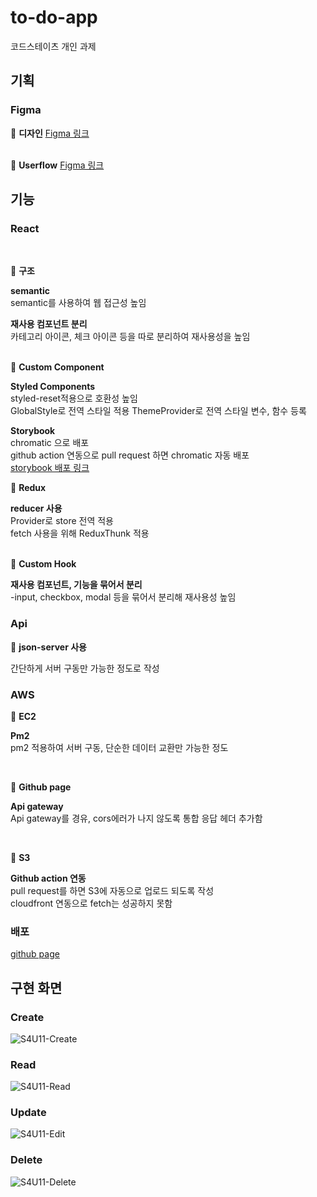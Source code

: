 # to-do-app
코드스테이츠 개인 과제

## 기획

### Figma
📌 **디자인**
[Figma 링크](https://www.figma.com/file/dcdBMQfzUsAifvZ4hCfTro/S3U8-%EB%82%98%EB%A7%8C%EC%9D%98-%EC%96%B4%ED%94%8C%EB%A6%AC%EC%BC%80%EC%9D%B4%EC%85%98-%EB%A7%8C%EB%93%A4%EA%B8%B0?node-id=1%3A2)
<br><br>

📌 **Userflow**
[Figma 링크](https://www.figma.com/file/dcdBMQfzUsAifvZ4hCfTro/S3U8-%EB%82%98%EB%A7%8C%EC%9D%98-%EC%96%B4%ED%94%8C%EB%A6%AC%EC%BC%80%EC%9D%B4%EC%85%98-%EB%A7%8C%EB%93%A4%EA%B8%B0?node-id=115%3A135)

## 기능

### React
<br>

📌 **구조**<br>

**semantic**<br>
semantic를 사용하여 웹 접근성 높임<br>

**재사용 컴포넌트 분리**<br>
카테고리 아이콘, 체크 아이콘 등을 따로 분리하여 재사용성을 높임<br>
<br>

📌 **Custom Component**<br>

**Styled Components**<br>
styled-reset적용으로 호환성 높임<br>
GlobalStyle로 전역 스타일 적용
ThemeProvider로 전역 스타일 변수, 함수 등록
<br>

**Storybook**<br>
chromatic 으로 배포<br>
github action 연동으로 pull request 하면 chromatic 자동 배포<br>
[storybook 배포 링크](https://63df6700669c73c96606c388-vxhkpbssur.chromatic.com/?path=/story/to-do-app-button--big-button)
<br>

📌 **Redux**<br>

**reducer 사용**<br>
Provider로 store 전역 적용<br>
fetch 사용을 위해 ReduxThunk 적용<br>
<br>

📌 **Custom Hook**<br>

**재사용 컴포넌트, 기능을 묶어서 분리**<br>
-input, checkbox, modal 등을 묶어서 분리해 재사용성 높임

### Api

📌 **json-server 사용**<br>

간단하게 서버 구동만 가능한 정도로 작성

### AWS

📌 **EC2**<br>

**Pm2**<br>
pm2 적용하여 서버 구동, 단순한 데이터 교환만 가능한 정도<br>

<br>

📌 **Github page**<br>

**Api gateway**<br>
Api gateway를 경유, cors에러가 나지 않도록 통합 응답 헤더 추가함<br>

<br>

📌 **S3**<br>

**Github action 연동**<br>
pull request를 하면 S3에 자동으로 업로드 되도록 작성<br>
cloudfront 연동으로 fetch는 성공하지 못함

### 배포 

[github page](https://annkim7.github.io/to-do-app/)

## 구현 화면

### Create
![S4U11-Create](https://user-images.githubusercontent.com/67787776/217712742-fc14b7f1-3729-45c8-9788-271253832a68.gif)

### Read
![S4U11-Read](https://user-images.githubusercontent.com/67787776/217714697-439d937c-dda9-4a63-911f-6822e279df14.gif)

### Update
![S4U11-Edit](https://user-images.githubusercontent.com/67787776/217713820-5aaf1bfe-25ef-494e-af28-802914b39e35.gif)

### Delete
![S4U11-Delete](https://user-images.githubusercontent.com/67787776/217714452-0e73d91f-1167-4a90-a6f9-af44793d7db2.gif)

